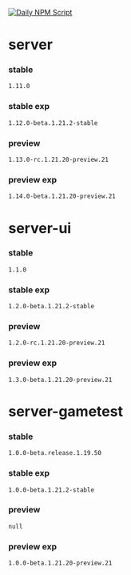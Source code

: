 [![Daily NPM Script](https://github.com/WavePlayz/minecraft-npms-auto/actions/workflows/fetch.yml/badge.svg)](https://github.com/WavePlayz/minecraft-npms-auto/actions/workflows/fetch.yml)
# server
### stable
```
1.11.0
```
### stable exp
```
1.12.0-beta.1.21.2-stable
```
### preview
```
1.13.0-rc.1.21.20-preview.21
```
### preview exp
```
1.14.0-beta.1.21.20-preview.21
```


# server-ui
### stable
```
1.1.0
```
### stable exp
```
1.2.0-beta.1.21.2-stable
```
### preview
```
1.2.0-rc.1.21.20-preview.21
```
### preview exp
```
1.3.0-beta.1.21.20-preview.21
```


# server-gametest
### stable
```
1.0.0-beta.release.1.19.50
```
### stable exp
```
1.0.0-beta.1.21.2-stable
```
### preview
```
null
```
### preview exp
```
1.0.0-beta.1.21.20-preview.21
```


